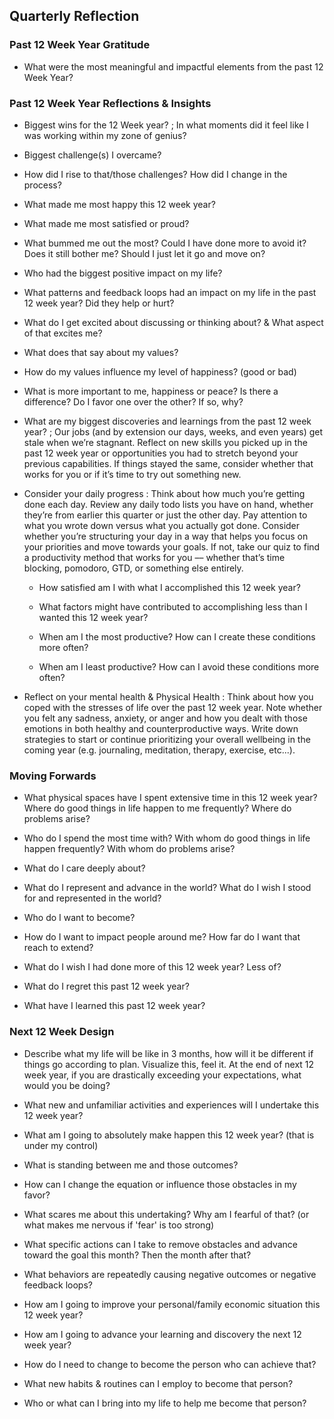 ## Quarterly Reflection
### Past 12 Week Year Gratitude
- What were the most meaningful and impactful elements from the past 12 Week Year?


### Past 12 Week Year Reflections & Insights
- Biggest wins for the 12 Week year? ;  In what moments did it feel like I was working within my zone of genius?

- Biggest challenge(s) I overcame?
	 
- How did I rise to that/those challenges? How did I change in the process?
	 
- What made me most happy this 12 week year?
	 
- What made me most satisfied or proud?
	 
- What bummed me out the most? Could I have done more to avoid it? Does it still bother me? Should I just let it go and move on?
	 
- Who had the biggest positive impact on my life?
	 
- What patterns and feedback loops had an impact on my life in the past 12 week year? Did they help or hurt?
	 
- What do I get excited about discussing or thinking about? & What aspect of that excites me?
	 
- What does that say about my values?
	 
- How do my values influence my level of happiness? (good or bad)
	 
- What is more important to me, happiness or peace? Is there a difference? Do I favor one over the other? If so, why?
	 
- What are my biggest discoveries and learnings from the past 12 week year? ;  Our jobs (and by extension our days, weeks, and even years) get stale when we’re stagnant. Reflect on new skills you picked up in the past 12 week year or opportunities you had to stretch beyond your previous capabilities. If things stayed the same, consider whether that works for you or if it’s time to try out something new.
	 
 - Consider your daily progress : Think about how much you’re getting done each day. Review any daily todo lists you have on hand, whether they’re from earlier this quarter or just the other day. Pay attention to what you wrote down versus what you actually got done. Consider whether you’re structuring your day in a way that helps you focus on your priorities and move towards your goals. If not, take our quiz to find a productivity method that works for you –– whether that’s time blocking, pomodoro, GTD, or something else entirely.
	- How satisfied am I with what I accomplished this 12 week year?
		 
	- What factors might have contributed to accomplishing less than I wanted this 12 week year?
		 
	- When am I the most productive? How can I create these conditions more often?
		 
	- When am I least productive? How can I avoid these conditions more often?
		 
- Reflect on your mental health & Physical Health : Think about how you coped with the stresses of life over the past 12 week year. Note whether you felt any sadness, anxiety, or anger and how you dealt with those emotions in both healthy and counterproductive ways. Write down strategies to start or continue prioritizing your overall wellbeing in the coming year (e.g. journaling, meditation, therapy, exercise, etc...).
	 



### Moving Forwards
- What physical spaces have I spent extensive time in this 12 week year? Where do good things in life happen to me frequently? Where do problems arise?

- Who do I spend the most time with? With whom do good things in life happen frequently? With whom do problems arise?
	 
- What do I care deeply about?
	 
- What do I represent and advance in the world? What do I wish I stood for and represented in the world?
	 
- Who do I want to become?
	 
- How do I want to impact people around me? How far do I want that reach to extend?
	 
- What do I wish I had done more of this 12 week year? Less of?
	 
- What do I regret this past 12 week year?
	 
- What have I learned this past 12 week year?
	 



### Next 12 Week Design
- Describe what my life will be like in 3 months, how will it be different if things go according to plan. Visualize this, feel it. At the end of next 12 week year, if you are drastically exceeding your expectations, what would you be doing?


- What new and unfamiliar activities and experiences will I undertake this 12 week year?
	 
- What am I going to absolutely make happen this 12 week year? (that is under my control)
	 
- What is standing between me and those outcomes?
	 
- How can I change the equation or influence those obstacles in my favor?
	 
- What scares me about this undertaking? Why am I fearful of that? (or what makes me nervous if 'fear' is too strong)
	 
- What specific actions can I take to remove obstacles and advance toward the goal this month? Then the month after that?
	 
- What behaviors are repeatedly causing negative outcomes or negative feedback loops?
	 
- How am I going to improve your personal/family economic situation this 12 week year?
	 
- How am I going to advance your learning and discovery the next 12 week year?
	 
- How do I need to change to become the person who can achieve that?
	 
- What new habits & routines can I employ to become that person?
	 
- Who or what can I bring into my life to help me become that person?
	